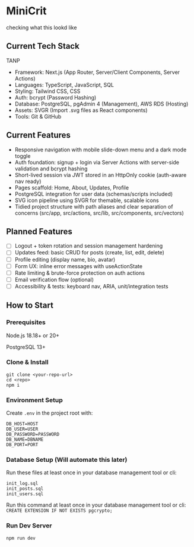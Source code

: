 # MiniCrit

checking what this lookd like

## Current Tech Stack
TANP
* Framework: Next.js (App Router, Server/Client Components, Server Actions)
* Languages: TypeScript, JavaScript, SQL
* Styling: Tailwind CSS, CSS
* Auth: bcrypt (Password Hashing)
* Database: PostgreSQL, pgAdmin 4 (Management), AWS RDS (Hosting)
* Assets: SVGR (Import .svg files as React components)
* Tools: Git & GitHub

## Current Features
* Responsive navigation with mobile slide-down menu and a dark mode toggle
* Auth foundation: signup + login via Server Actions with server-side validation and bcrypt hashing
* Short-lived session via JWT stored in an HttpOnly cookie (auth-aware nav ready)
* Pages scaffold: Home, About, Updates, Profile
* PostgreSQL integration for user data (schemas/scripts included)
* SVG icon pipeline using SVGR for themable, scalable icons
* Tidied project structure with path aliases and clear separation of concerns (src/app, src/actions, src/lib, src/components, src/vectors)

## Planned Features
- [ ] Logout + token rotation and session management hardening
- [ ] Updates feed: basic CRUD for posts (create, list, edit, delete)
- [ ] Profile editing (display name, bio, avatar)
- [ ] Form UX: inline error messages with useActionState
- [ ] Rate limiting & brute-force protection on auth actions
- [ ] Email verification flow (optional)
- [ ] Accessibility & tests: keyboard nav, ARIA, unit/integration tests

## How to Start

### Prerequisites

Node.js 18.18+ or 20+

PostgreSQL 13+

### Clone & Install
```
git clone <your-repo-url>
cd <repo>
npm i
```

### Environment Setup
Create `.env` in the project root with:
```
DB_HOST=HOST
DB_USER=USER
DB_PASSWORD=PASSWORD
DB_NAME=DBNAME
DB_PORT=PORT
```

### Database Setup (Will automate this later)
Run these files at least once in your database management tool or cli:
```
init_log.sql
init_posts.sql
init_users.sql
```
Run this command at least once in your database management tool or cli:
`CREATE EXTENSION IF NOT EXISTS pgcrypto;`

### Run Dev Server
`npm run dev`